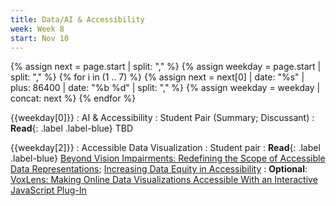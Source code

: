 ```yaml
---
title: Data/AI & Accessibility
week: Week 8
start: Nov 10
---
```

{% assign next = page.start |  split: "," %}
{% assign weekday = page.start |  split: "," %}
{% for i in (1 .. 7) %}
   {% assign next = next[0] | date: "%s" | plus: 86400 | date: "%b %d" | split: "," %}
   {% assign weekday = weekday | concat: next %}
{% endfor %}


{{weekday[0]}}
: AI & Accessibility : Student Pair (Summary; Discussant)
: **Read**{: .label .label-blue} TBD


{{weekday[2]}}
: Accessible Data Visualization 
  : Student pair
: **Read**{: .label .label-blue} [Beyond Vision Impairments: Redefining the Scope of Accessible Data Representations](https://ieeexplore.ieee.org/abstract/document/10411059?casa_token=S322L-0vUCsAAAAA:7B94PN3INQVxZmHRP8IvahtS2MG4eKMa5q6M84mFLjdMTkCjuXcWKVs5niMRFXDlXyrDQEmhAy_58g); [Increasing Data Equity in Accessibility](https://arxiv.org/abs/2210.01902) 
: **Optional**: [VoxLens: Making Online Data Visualizations Accessible With an Interactive JavaScript Plug-In](https://dl.acm.org/doi/fullHtml/10.1145/3491102.3517431)

